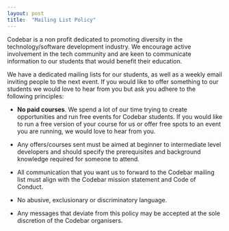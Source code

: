```yaml
---
layout: post
title:  "Mailing List Policy"
---
```


Codebar is a non profit dedicated to promoting diversity in the technology/software development industry. We encourage active involvement in the tech community and are keen to communicate information to our students that would benefit their education.

We have a dedicated mailing lists for our students, as well as a weekly email inviting people to the next event. If you would like to offer something to our students we would love to hear from you but ask you adhere to the following principles:

- **No paid courses**. We spend a lot of our time trying to create opportunities and run free events for Codebar students. If you would like to run a free version of your course for us or offer free spots to an event you are running, we would love to hear from you.

- Any offers/courses sent must be aimed at beginner to intermediate level developers and should specify the prerequisites and background knowledge required for someone to attend.

- All communication that you want us to forward to the Codebar mailing list must align with the Codebar mission statement and Code of Conduct.

- No abusive, exclusionary or discriminatory language.

- Any messages that deviate from this policy may be accepted at the sole discretion of the Codebar organisers.
